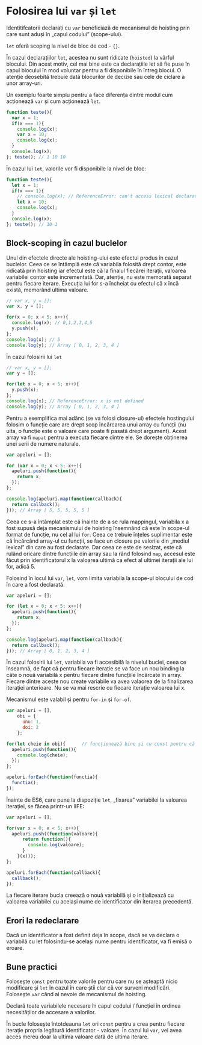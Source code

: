 # Folosirea lui `var` și `let`

Identitifcatorii declarați cu `var` beneficiază de mecanismul de hoisting prin care sunt aduși în „capul codului” (scope-ului).

`let` oferă scoping la nivel de bloc de cod - `{}`.

În cazul declarațiilor `let`, acestea nu sunt ridicate (`hoisted`) la vârful blocului. Din acest motiv, cel mai bine este ca declarațiile let să fie puse în capul blocului în mod voluntar pentru a fi disponibile în întreg blocul. O atenție deosebită trebuie dată blocurilor de decizie sau cele de ciclare a unor array-uri.

Un exemplu foarte simplu pentru a face diferența dintre modul cum acționează `var` și cum acționează `let`.

```javascript
function teste(){
  var x = 1;
  if(x === 1){
    console.log(x);
    var x = 10;
    console.log(x);
  }
  console.log(x);
}; teste(); // 1 10 10
```
În cazul lui `let`, valorile vor fi disponibile la nivel de bloc:

```javascript
function teste(){
  let x = 1;
  if(x === 1){
    // console.log(x); // ReferenceError: can't access lexical declaration `x' before initialization
    let x = 10;
    console.log(x);
  }
  console.log(x);
}; teste(); // 10 1
```

## Block-scoping în cazul buclelor

Unul din efectele directe ale hoisting-ului este efectul produs în cazul buclelor. Ceea ce se întâmplă este că variabila folosită drept contor, este ridicată prin hoisting iar efectul este că la finalul fiecărei iterații, valoarea variabilei contor este incrementată. Dar, atenție, nu este memorată separat pentru fiecare iterare. Execuția lui for s-a încheiat cu efectul că x încă există, memorând ultima valoare.

```javascript
// var x, y = [];
var x, y = [];

for(x = 0; x < 5; x++){
  console.log(x); // 0,1,2,3,4,5
  y.push(x);
};
console.log(x); // 5
console.log(y); // Array [ 0, 1, 2, 3, 4 ]
```

În cazul folosirii lui `let`

```javascript
// var x, y = [];
var y = [];

for(let x = 0; x < 5; x++){
  y.push(x);
};
console.log(x); // ReferenceError: x is not defined
console.log(y); // Array [ 0, 1, 2, 3, 4 ]
```

Pentru a exemplifica mai adânc (se va folosi closure-ul) efectele hostingului folosim o funcție care are drept scop încărcarea unui array cu funcții (nu uita, o funcție este o valoare care poate fi pasată drept argument). Acest array va fi `mapat` pentru a executa fiecare dintre ele. Se dorește obținerea unei serii de numere naturale.

```js
var apeluri = [];

for (var x = 0; x < 5; x++){
  apeluri.push(function(){
    return x;
  });
};

console.log(apeluri.map(function(callback){
  return callback();
})); // Array [ 5, 5, 5, 5, 5 ]
```

Ceea ce s-a întâmplat este că înainte de a se rula mappingul, variabila x a fost supusă deja mecanismului de hoisting însemnând că este în scope-ul format de funcție, nu cel al lui `for`. Ceea ce trebuie înțeles suplimentar este că încărcând array-ul cu funcții, se face un closure pe valorile din „mediul lexical” din care au fost declarate.
Dar ceea ce este de sesizat, este că rulând oricare dintre funcțiile din array sau la rând folosind `map`, accesul este făcut prin identificatorul x la valoarea ultimă ca efect al ultimei iterații ale lui for, adică 5.

Folosind în locul lui `var`, `let`, vom limita variabila la scope-ul blocului de cod în care a fost declarată.

```js
var apeluri = [];

for (let x = 0; x < 5; x++){
  apeluri.push(function(){
    return x;
  });
};

console.log(apeluri.map(function(callback){
  return callback();
})); // Array [ 0, 1, 2, 3, 4 ]
```

În cazul folosirii lui `let`, variabila va fi accesibilă la nivelul buclei, ceea ce înseamnă, de fapt că pentru fiecare iterație se va face un nou binding la câte o nouă variabilă x pentru fiecare dintre funcțiile încărcate în array. Fiecare dintre aceste nou create variabile va avea valaorea de la finalizarea iterației anterioare. Nu se va mai rescrie cu fiecare iterație valoarea lui x.

Mecanismul este valabil și pentru `for-in` și `for-of`.

```javascript
var apeluri = [],
    obi = {
      unu: 1,
      doi: 2
    };

for(let cheie in obi){      // funcționează bine și cu const pentru că modifici obiectul
  apeluri.push(function(){
    console.log(cheie);
  });
};

apeluri.forEach(function(functia){
  functia();
});
```

Înainte de ES6, care pune la dispoziție `let`, „fixarea” variabilei la valoarea iterației, se făcea printr-un IIFE:

```javascript
var apeluri = [];

for(var x = 0; x < 5; x++){
  apeluri.push((function(valoare){
      return function(){
        console.log(valoare);
      }
    }(x)));
};

apeluri.forEach(function(callback){
  callback();
});
```

La fiecare iterare bucla creează o nouă variabilă și o inițializează cu valoarea variabilei cu același nume de identificator din iterarea precedentă.


## Erori la redeclarare

Dacă un identificator a fost definit deja în scope, dacă se va declara o variabilă cu let folosindu-se același nume pentru identificator, va fi emisă o eroare.

## Bune practici

Folosește `const` pentru toate valorile pentru care nu se așteaptă nicio modificare și `let` în cazul în care știi clar că vor surveni modificări. Folosește `var` când ai nevoie de mecanismul de hoisting.

Declară toate variabilele necesare în capul codului / funcției în ordinea necesităților de accesare a valorilor.

În bucle folosește întotdeauna `let` ori `const` pentru a crea pentru fiecare iterație propria legătură identificator - valoare. În cazul lui `var`, vei avea acces mereu doar la ultima valoare dată de ultima iterare.
